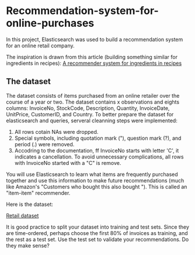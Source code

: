 # Recommendation-system-for-online-purchases
In this project, Elasticsearch was used to build a recommendation system for an online retail company.

The inspiration is drawn from this article (building something similar for ingredients in recipes): [A recommender system for ingredients in recipes](https://qbox.io/blog/building-simple-recommender-systems-for-elasticsearch-1) 


## The dataset
The dataset consists of items purchased from an online retailer over the course of a year or two.
The dataset contains x observations and eights columns: InvoiceNo, StockCode, Description, Quantity, InvoiceDate, UnitPrice, CustomerID, and Country. 
To better prepare the dataset for elasticsearch and queries, serveral cleanning steps were implemented:
1. All rows cotain NAs were dropped.
2. Special symbols, including quotation mark ("), question mark (?), and period (.) were removed.
3. Accodring to the documentation, ff InvoiceNo starts with letter 'C', it indicates a cancellation. To avoid unnecessary complications, all rows with InvoiceNo started with a "C" is remove.

You will use Elasticsearch to
learn what items are frequently purchased together and use this information to make future recommendations
(much like Amazon's "Customers who bought this also bought <whatever>").  This is called an "item-item"
recommender.

Here is the dataset:

[Retail dataset](https://archive.ics.uci.edu/ml/datasets/online+retail#)

It is good practice to split your dataset into training and test sets.  Since they are
time-ordered, perhaps choose the first 80% of invoices as training, and the rest as a test set.
Use the test set to validate your recommendations.  Do they make sense?
